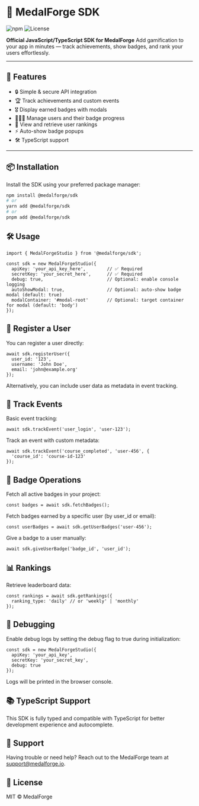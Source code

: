# 🏅 MedalForge SDK

![npm](https://img.shields.io/npm/v/@medalforge/sdk)
![License](https://img.shields.io/npm/l/@medalforge/sdk)

**Official JavaScript/TypeScript SDK for MedalForge**
Add gamification to your app in minutes — track achievements, show badges, and rank your users effortlessly.

---

## 🚀 Features

- 🔒 Simple & secure API integration
- 🏆 Track achievements and custom events
- 🎖 Display earned badges with modals
- 🧑‍🤝‍🧑 Manage users and their badge progress
- 🥇 View and retrieve user rankings
- ⚡️ Auto-show badge popups
- 🛠 TypeScript support

---

## 📦 Installation

Install the SDK using your preferred package manager:

```bash
npm install @medalforge/sdk
# or
yarn add @medalforge/sdk
# or
pnpm add @medalforge/sdk
```

## 🛠 Usage

```code
import { MedalForgeStudio } from '@medalforge/sdk';
```

```code
const sdk = new MedalForgeStudio({
  apiKey: 'your_api_key_here',        // ✅ Required
  secretKey: 'your_secret_here',      // ✅ Required
  debug: true,                        // Optional: enable console logging
  autoShowModal: true,                // Optional: auto-show badge modal (default: true)
  modalContainer: '#modal-root'       // Optional: target container for modal (default: 'body')
});
```

## 👤 Register a User

You can register a user directly:

```code
await sdk.registerUser({
  user_id: '123',
  username: 'John Doe',
  email: 'john@example.org'
});
```
Alternatively, you can include user data as metadata in event tracking.

## 🎯 Track Events

Basic event tracking:
```code
await sdk.trackEvent('user_login', 'user-123');
```

Track an event with custom metadata:
```code
await sdk.trackEvent('course_completed', 'user-456', {
  'course_id': 'course-id-123'
});
```

## 🏅 Badge Operations

Fetch all active badges in your project:
```code
const badges = await sdk.fetchBadges();
```

Fetch badges earned by a specific user (by user_id or email):
```code
const userBadges = await sdk.getUserBadges('user-456');
```

Give a badge to a user manually:
```code
await sdk.giveUserBadge('badge_id', 'user_id');
```

## 📊 Rankings

Retrieve leaderboard data:
```code
const rankings = await sdk.getRankings({
  ranking_type: 'daily' // or 'weekly' | 'monthly'
});
```

## 🧪 Debugging

Enable debug logs by setting the debug flag to true during initialization:
```code
const sdk = new MedalForgeStudio({
  apiKey: 'your_api_key',
  secretKey: 'your_secret_key',
  debug: true
});
```

Logs will be printed in the browser console.

## 📚 TypeScript Support
This SDK is fully typed and compatible with TypeScript for better development experience and autocomplete.

## 📮 Support
Having trouble or need help?
Reach out to the MedalForge team at support@medalforge.io.

## 📝 License
MIT © MedalForge
